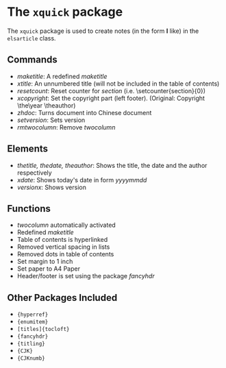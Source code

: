 # The `xquick` package

The `xquick` package is used to create notes (in the form **I** like) in the `elsarticle` class.


## Commands

 - *maketitle*: A redefined *maketitle*
 - *xtitle*: An unnumbered title (will not be included in the table of contents)
 - *resetcount*: Reset counter for *section* (i.e. \setcounter{section}{0})
 - *xcopyright*: Set the copyright part (left footer). (Original: Copyright \the\year \theauthor)
 - *zhdoc*: Turns document into Chinese document
 - *setversion*: Sets version
 - *rmtwocolumn*: Remove *twocolumn*


## Elements

 - *thetitle, thedate, theauthor*: Shows the title, the date and the author respectively
 - *xdate*: Shows today's date in form *yyyymmdd*
 - *versionx*: Shows version


## Functions

 - *twocolumn* automatically activated
 - Redefined *maketitle*
 - Table of contents is hyperlinked
 - Removed vertical spacing in lists
 - Removed dots in table of contents
 - Set margin to 1 inch
 - Set paper to A4 Paper
 - Header/footer is set using the package *fancyhdr*


## Other Packages Included

 - `{hyperref}`
 - `{enumitem}`
 - `[titles]{tocloft}`
 - `{fancyhdr}`
 - `{titling}`
 - `{CJK}`
 - `{CJKnumb}`
